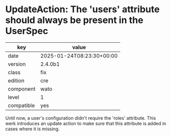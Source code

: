 [//]: # (werk v2)
# UpdateAction: The 'users' attribute should always be present in the UserSpec

key        | value
---------- | ---
date       | 2025-01-24T08:23:30+00:00
version    | 2.4.0b1
class      | fix
edition    | cre
component  | wato
level      | 1
compatible | yes

Until now, a user's configuration didn't require the 'roles' attribute.
This werk introduces an update action to make sure that this attribute
is added in cases where it is missing.

